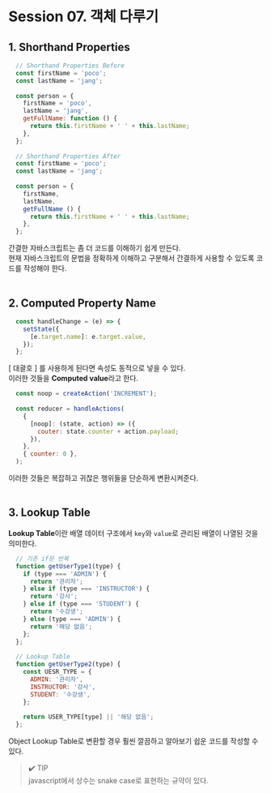 # Session 07. 객체 다루기
## 1. Shorthand Properties
```javascript
  // Shorthand Properties Before
  const firstName = 'poco';
  const lastName = 'jang';
  
  const person = {
    firstName = 'poco',
    lastName = 'jang',
    getFullName: function () {
      return this.firstName + ' ' + this.lastName;
    },
  };
  
  // Shorthand Properties After
  const firstName = 'poco';
  const lastName = 'jang';
  
  const person = {
    firstName,
    lastName,
    getFullName () {
      return this.firstName + ' ' + this.lastName;
    },
  };
```
간결한 자바스크립트는 좀 더 코드를 이해하기 쉽게 만든다.<br>
현재 자바스크립트의 문법을 정확하게 이해하고 구분해서 간결하게 사용할 수 있도록 코드를 작성해야 한다.<br>
<br>

## 2. Computed Property Name
```javascript
  const handleChange = (e) => {
    setState({
      [e.target.name]: e.target.value,
    });
  };
```
[ 대괄호 ] 를 사용하게 된다면 속성도 동적으로 넣을 수 있다.<br>
이러한 것들을 <b>Computed value</b>라고 한다.<br>
```javascript
  const noop = createAction('INCREMENT');
  
  const reducer = handleActions(
    {
      [noop]: (state, action) => ({
        couter: state.counter + action.payload;
      }),
    },
    { counter: 0 },
  );
```
이러한 것들은 복잡하고 귀찮은 행위들을 단순하게 변환시켜준다.<br>
<br>

## 3. Lookup Table
<b>Lookup Table</b>이란 배열 데이터 구조에서 `key`와 `value`로 관리된 배열이 나열된 것을 의미한다.<br>
```javascript
  // 기존 if문 반복
  function getUserType1(type) {
    if (type === 'ADMIN') {
      return '관리자';
    } else if (type === 'INSTRUCTOR') {
      return '강사';
    } else if (type === 'STUDENT') {
      return '수강생';
    } else (type === 'ADMIN') {
      return '해당 없음';
    };
  };
  
  // Lookup Table
  function getUserType2(type) {
    const UESR_TYPE = {
      ADMIN: '관리자',
      INSTRUCTOR: '강사',
      STUDENT: '수강생',
    };
    
    return USER_TYPE[type] || '해당 없음';
  };
```
Object Lookup Table로 변환할 경우 훨씬 깔끔하고 알아보기 쉽운 코드를 작성할 수 있다.<br>
> ✔️ TIP<br>
> javascript에서 상수는 snake case로 표현하는 규약이 있다.<br>
